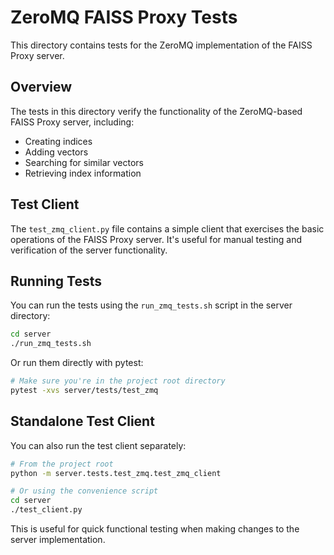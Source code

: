 # ZeroMQ FAISS Proxy Tests

This directory contains tests for the ZeroMQ implementation of the FAISS Proxy server.

## Overview

The tests in this directory verify the functionality of the ZeroMQ-based FAISS Proxy server, including:

- Creating indices
- Adding vectors
- Searching for similar vectors
- Retrieving index information

## Test Client

The `test_zmq_client.py` file contains a simple client that exercises the basic operations of the FAISS Proxy server. It's useful for manual testing and verification of the server functionality.

## Running Tests

You can run the tests using the `run_zmq_tests.sh` script in the server directory:

```bash
cd server
./run_zmq_tests.sh
```

Or run them directly with pytest:

```bash
# Make sure you're in the project root directory
pytest -xvs server/tests/test_zmq
```

## Standalone Test Client

You can also run the test client separately:

```bash
# From the project root
python -m server.tests.test_zmq.test_zmq_client

# Or using the convenience script
cd server
./test_client.py
```

This is useful for quick functional testing when making changes to the server implementation.
